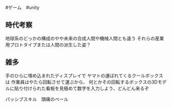 #ゲーム　#unity 

## 時代考察
地球系のどっかの構成のやや未来の合成人間や機械人間とも違う
それらの産業用プロトタイプまたは人間の派生した姿？
## 雑多
手のひらに埋め込まれたディスプレイで
ヤマトの運ばれてくるクールボックスは
作業員はやたら回転させて運ぶから、
何とかその回転するボックスの3Dモデルに貼り付けられた看板を見極めて数字を入力しよう、どんどん来るぞ

パッシブスキル　頭痛のベール
